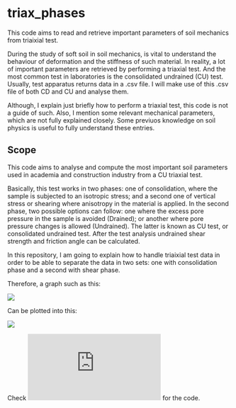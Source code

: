 # triax_phases

This code aims to read and retrieve important parameters of soil mechanics from triaixial test.

During the study of soft soil in soil mechanics, is vital to understand the behaviour of deformation and the stiffness of such material.
In reality, a lot of important parameters are retrieved by performing a triaxial test. And the most common test in laboratories is the consolidated undrained (CU) test. Usually, test apparatus returns data in a .csv file. I will make use of this .csv file of both CD and CU and analyse them. 

Although, I explain just briefly how to perform a triaxial test, this code is not a guide of such. Also, I mention some relevant mechanical parameters, which are not fully explained closely. Some previuos knowledge on soil physics is useful to fully understand these entries.


## Scope

This code aims to analyse and compute the most important soil parameters used in academia and construction industry from a CU triaxial test.

Basically, this test works in two phases: one of consolidation, where the sample is subjected to an isotropic stress; and a second one of vertical stress or shearing where anisotropy
in the material is applied. In the second phase, two possible options can follow: one where the excess pore pressure in the sample is avoided (Drained); or another where
pore pressure changes is allowed (Undrained). The latter is known as CU test, or consolidated undrained test. After the test analysis undrained shear strength and friction angle can be calculated.

In this repository, I am going to explain how to handle triaixial test data in order to be able to separate the data in two sets: one with consolidation phase and a second with 
shear phase. 

Therefore, a graph such as this:

![](https://github.com/highjoule/triaxread/blob/main/images/graphs_whole.PNG)

Can be plotted into this:

![](https://github.com/highjoule/triaxread/blob/main/images/graphs_shear.PNG)


Check ![triax_phases.md](https://github.com/highjoule/triaxphases/edit/main/README.md) for the code.

